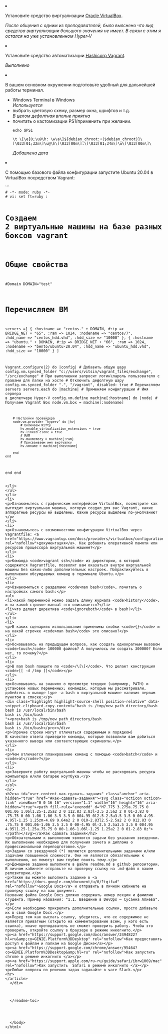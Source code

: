 





<!DOCTYPE html>
<html lang="en" data-color-mode="auto" data-light-theme="light" data-dark-theme="dark">
  <head>
<li>
<p>Установите средство виртуализации <a href="https://www.virtualbox.org/" rel="nofollow">Oracle VirtualBox</a>.</p>
<i><p>После общения с одним из преподавателей, было выяснено что вид средства виртуализации большого значения не имеет. В связи с этим я остался на уже установленном Hyper-V</p></i>

</li>
<li>
<p>Установите средство автоматизации <a href="https://www.vagrantup.com/" rel="nofollow">Hashicorp Vagrant</a>.</p>
<i><p>Выполнено</p></i>

</li>
<li>
<p>В вашем основном окружении подготовьте удобный для дальнейшей работы терминал. </p>
<ul>

<li>Windows Terminal в Windows</li> <i> Используется</i>
<li>выбрать цветовую схему, размер окна, шрифтов и т.д.</li> <i> В целом дефолтная вполне приятна</i>
<li>почитать о кастомизации PS1/применить при желании.</li>
<p>
<code>echo $PS1</code>
</p>
<code>\t \[\e]0;\u@\h: \w\a\]${debian_chroot:+($debian_chroot)}\[\033[01;32m\]\u@\h\[\033[00m\]:\[\033[01;34m\]\w\[\033[00m\]\</code>

<p><i> Добавлена дата </i></p>

</ul>
<li>
<p>С помощью базового файла конфигурации запустите Ubuntu 20.04 в VirtualBox посредством Vagrant:</p>
```
<code>
# -*- mode: ruby -*-
# vi: set ft=ruby :

# Создаем 2 виртуальные машины на базе разных боксов vagrant

# Общие свойства
#Domain
DOMAIN="test"

# Перечисляем ВМ
servers =[
	{
		:hostname => "centos." + DOMAIN,
		#:ip => BRIDGE_NET + "65",
		:ram => 1024,
		:nodename => "centos/7",
		:hdd_name => "centos_hdd.vhd",
		:hdd_size => "10000"
	},
	{
		:hostname => "ubuntu." + DOMAIN,
		#:ip => BRIDGE_NET + "66",
		:ram => 1024,
		:nodename => "bento/ubuntu-20.04",
		:hdd_name => "ubuntu_hdd.vhd",
		:hdd_size => "10000"
	}
]


Vagrant.configure(2) do |config|
	# Добавить общую шару
	config.vm.synced_folder "c://users/vitsin/vagrant_files/exchange", "/src/exchange"
	# При выполнении запросит логин\пароль пользователя с правами для папки на хосте
	# Отключить дефолтную шару
	config.vm.synced_folder ".", "/vagrant", disabled: true
	# Перечисляем servers
	servers.each do |machine|
		# Применяем конфигурации
		# Имя сервера в диспетчере Hyper-V
		config.vm.define machine[:hostname] do |node|
		# Получаем Vagrant Box
		node.vm.box = machine[:nodename]

		# Настройки провайдера
		node.vm.provider "hyperv" do |hv|
			# Включаем Nifty
			hv.enable_virtualization_extensions = true
			hv.linked_clone = true
			# RAM
			hv.maxmemory = machine[:ram]
			# Присваиваем имя виртуалку
			hv.vmname = machine[:hostname]

		end
	end
end
end
</code>
```

</li>
</ul>
</li>
<li>
<p>Ознакомьтесь с графическим интерфейсом VirtualBox, посмотрите как выглядит виртуальная машина, которую создал для вас Vagrant, какие аппаратные ресурсы ей выделены. Какие ресурсы выделены по-умолчанию?</p>
</li>
<li>
<p>Ознакомьтесь с возможностями конфигурации VirtualBox через Vagrantfile: <a href="https://www.vagrantup.com/docs/providers/virtualbox/configuration.html" rel="nofollow">документация</a>. Как добавить оперативной памяти или ресурсов процессора виртуальной машине?</p>
</li>
<li>
<p>Команда <code>vagrant ssh</code> из директории, в которой содержится Vagrantfile, позволит вам оказаться внутри виртуальной машины без каких-либо дополнительных настроек. Попрактикуйтесь в выполнении обсуждаемых команд в терминале Ubuntu.</p>
</li>
<li>
<p>Ознакомиться с разделами <code>man bash</code>, почитать о настройках самого bash:</p>
<ul>
<li>какой переменной можно задать длину журнала <code>history</code>, и на какой строчке manual это описывается?</li>
<li>что делает директива <code>ignoreboth</code> в bash?</li>
</ul>
</li>
<li>
<p>В каких сценариях использования применимы скобки <code>{}</code> и на какой строчке <code>man bash</code> это описано?</p>
</li>
<li>
<p>Основываясь на предыдущем вопросе, как создать однократным вызовом <code>touch</code> 100000 файлов? А получилось ли создать 300000? Если нет, то почему?</p>
</li>
<li>
<p>В man bash поищите по <code>/\[\[</code>. Что делает конструкция <code>[[ -d /tmp ]]</code></p>
</li>
<li>
<p>Основываясь на знаниях о просмотре текущих (например, PATH) и установке новых переменных; командах, которые мы рассматривали, добейтесь в выводе type -a bash в виртуальной машине наличия первым пунктом в списке:</p>
<div class="highlight highlight-source-shell position-relative" data-snippet-clipboard-copy-content="bash is /tmp/new_path_directory/bash
bash is /usr/local/bin/bash
bash is /bin/bash
"><pre>bash is /tmp/new_path_directory/bash
bash is /usr/local/bin/bash
bash is /bin/bash</pre></div>
<p>(прочие строки могут отличаться содержимым и порядком)
В качестве ответа приведите команды, которые позволили вам добиться указанного вывода или соответствующие скриншоты.</p>
</li>
<li>
<p>Чем отличается планирование команд с помощью <code>batch</code> и <code>at</code>?</p>
</li>
<li>
<p>Завершите работу виртуальной машины чтобы не расходовать ресурсы компьютера и/или батарею ноутбука.</p>
</li>
</ol>
<hr>
<h2><a id="user-content-как-сдавать-задания" class="anchor" aria-hidden="true" href="#как-сдавать-задания"><svg class="octicon octicon-link" viewBox="0 0 16 16" version="1.1" width="16" height="16" aria-hidden="true"><path fill-rule="evenodd" d="M7.775 3.275a.75.75 0 001.06 1.06l1.25-1.25a2 2 0 112.83 2.83l-2.5 2.5a2 2 0 01-2.83 0 .75.75 0 00-1.06 1.06 3.5 3.5 0 004.95 0l2.5-2.5a3.5 3.5 0 00-4.95-4.95l-1.25 1.25zm-4.69 9.64a2 2 0 010-2.83l2.5-2.5a2 2 0 012.83 0 .75.75 0 001.06-1.06 3.5 3.5 0 00-4.95 0l-2.5 2.5a3.5 3.5 0 004.95 4.95l1.25-1.25a.75.75 0 00-1.06-1.06l-1.25 1.25a2 2 0 01-2.83 0z"></path></svg></a>Как сдавать задания</h2>
<p>Обязательными к выполнению являются задачи без указания звездочки. Их выполнение необходимо для получения зачета и диплома о профессиональной переподготовке.</p>
<p>Задачи со звездочкой (*) являются дополнительными задачами и/или задачами повышенной сложности. Они не являются обязательными к выполнению, но помогут вам глубже понять тему.</p>
<p>Домашнее задание выполните в файле readme.md в github репозитории. В личном кабинете отправьте на проверку ссылку на .md-файл в вашем репозитории.</p>
<p>Также вы можете выполнить задание в <a href="https://docs.google.com/document/u/0/?tgif=d" rel="nofollow">Google Docs</a> и отправить в личном кабинете на проверку ссылку на ваш документ.
Название файла Google Docs должно содержать номер лекции и фамилию студента. Пример названия: "1.1. Введение в DevOps — Сусанна Алиева".</p>
<p>Если необходимо прикрепить дополнительные ссылки, просто добавьте их в свой Google Docs.</p>
<p>Перед тем как выслать ссылку, убедитесь, что ее содержимое не является приватным (открыто на комментирование всем, у кого есть ссылка), иначе преподаватель не сможет проверить работу. Чтобы это проверить, откройте ссылку в браузере в режиме инкогнито.</p>
<p><a href="https://support.google.com/docs/answer/2494822?hl=ru&amp;co=GENIE.Platform%3DDesktop" rel="nofollow">Как предоставить доступ к файлам и папкам на Google Диске</a></p>
<p><a href="https://support.google.com/chrome/answer/95464?co=GENIE.Platform%3DDesktop&amp;hl=ru" rel="nofollow">Как запустить chrome в режиме инкогнито </a></p>
<p><a href="https://support.apple.com/ru-ru/guide/safari/ibrw1069/mac" rel="nofollow">Как запустить  Safari в режиме инкогнито </a></p>
<p>Любые вопросы по решению задач задавайте в чате Slack.</p>
<hr>
</article>
  </div>



  </readme-toc>




  </body>
</html>
